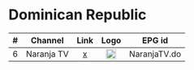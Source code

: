 <h1>Dominican Republic</h1>


| #   | Channel         | Link  | Logo | EPG id |
|:---:|:---------------:|:-----:|:----:|:------:|
| 6   | Naranja TV          | [x](https://cloudflare.streamgato.us:3125/live/megacinetvlive.m3u8) | <img height="20" src="https://www.lyngsat.com/logo/tv/nn/naranja-tv-do.png"/> | NaranjaTV.do |
